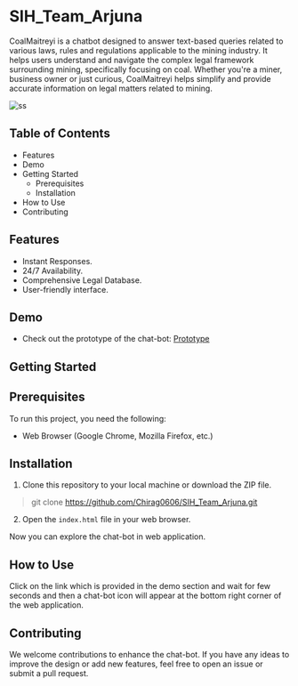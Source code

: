 # SIH_Team_Arjuna
CoalMaitreyi is a chatbot designed to answer text-based queries related to various laws, rules and regulations applicable to the mining industry. It helps users understand and navigate the complex legal framework surrounding mining, specifically focusing on coal. Whether you're a miner, business owner or just curious, CoalMaitreyi helps simplify and provide accurate information on legal matters related to mining.

![ss](https://drive.google.com/file/d/1bsQPDTmwTGTzOGwsdT2p7UcJO1B8TATI/view?usp=sharing)

## Table of Contents
* Features
* Demo
* Getting Started
   * Prerequisites
   * Installation
* How to Use
* Contributing

## Features
* Instant Responses.
* 24/7 Availability.
* Comprehensive Legal Database.
* User-friendly interface.

## Demo
* Check out the prototype of the chat-bot: [Prototype](https://chirag0606.github.io/SIH_Team_Arjuna/)

## Getting Started
## Prerequisites
To run this project, you need the following:
* Web Browser (Google Chrome, Mozilla Firefox, etc.)

## Installation
1. Clone this repository to your local machine or download the ZIP file.
> git clone https://github.com/Chirag0606/SIH_Team_Arjuna.git
2. Open the `index.html` file in your web browser.

Now you can explore the chat-bot in web application.

## How to Use
Click on the link which is provided in the demo section and wait for few seconds and then a chat-bot icon will appear at the bottom right corner of the web application.

## Contributing
We welcome contributions to enhance the chat-bot. If you have any ideas to improve the design or add new features, feel free to open an issue or submit a pull request.